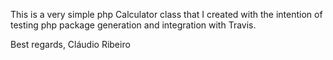 This is a very simple php Calculator class that I created with the intention of testing php package generation and integration with Travis.

Best regards,
Cláudio Ribeiro